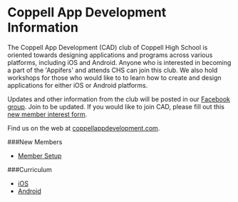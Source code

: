 # Coppell App Development Information

The Coppell App Development (CAD) club of Coppell High School is oriented towards designing applications and programs across various platforms, including iOS and Android. Anyone who is interested in becoming a part of the 'Appifers' and attends CHS can join this club. We also hold workshops for those who would like to to learn how to create and design applications for either iOS or Android platforms.

Updates and other information from the club will be posted in our [Facebook group](https://www.facebook.com/groups/appify/). Join to be updated. If you would like to join CAD, please fill out this [new member interest form](http://tinyurl.com/cadsignupform).

Find us on the web at [coppellappdevelopment.com](http://coppellappdevelopment.com/).

###New Members
- [Member Setup](https://github.com/CoppellAppDevelopment/new-members)  

###Curriculum
- [iOS](https://github.com/CoppellAppDevelopment/Learn-iOS)  
- [Android](https://github.com/CoppellAppDevelopment/Learn-Android)
